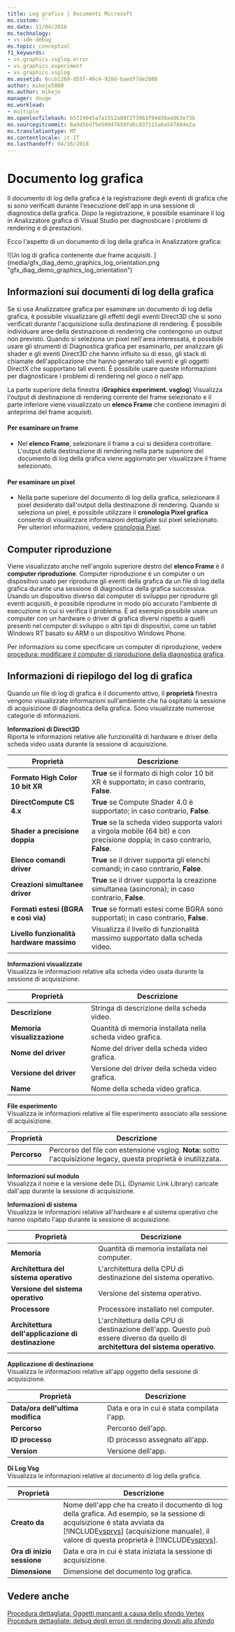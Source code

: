 ```yaml
---
title: Log grafico | Documenti Microsoft
ms.custom: ''
ms.date: 11/04/2016
ms.technology:
- vs-ide-debug
ms.topic: conceptual
f1_keywords:
- vs.graphics.vsglog.error
- vs.graphics.experiment
- vs.graphics.vsglog
ms.assetid: 6ccb1269-d55f-49c4-920d-baedf7de2888
author: mikejo5000
ms.author: mikejo
manager: douge
ms.workload:
- multiple
ms.openlocfilehash: b5119045a7a1552a89f273963f94d30a4063e73b
ms.sourcegitcommit: 6a9d5bd75e50947659fd6c837111a6a547884e2a
ms.translationtype: MT
ms.contentlocale: it-IT
ms.lasthandoff: 04/16/2018
---
```

# <a name="graphics-log-document"></a>Documento log grafica
Il documento di log della grafica è la registrazione degli eventi di grafica che si sono verificati durante l'esecuzione dell'app in una sessione di diagnostica della grafica. Dopo la registrazione, è possibile esaminare il log in Analizzatore grafica di Visual Studio per diagnosticare i problemi di rendering e di prestazioni.  
  
 Ecco l'aspetto di un documento di log della grafica in Analizzatore grafica:  
  
 ![Un log di grafica contenente due frame acquisiti. ] (media/gfx_diag_demo_graphics_log_orientation.png "gfx_diag_demo_graphics_log_orientation")  
  
## <a name="understanding-graphics-log-documents"></a>Informazioni sui documenti di log della grafica  
 Se si usa Analizzatore grafica per esaminare un documento di log della grafica, è possibile visualizzare gli effetti degli eventi Direct3D che si sono verificati durante l'acquisizione sulla destinazione di rendering. È possibile individuare aree della destinazione di rendering che contengono un output non previsto. Quando si seleziona un pixel nell'area interessata, è possibile usare gli strumenti di Diagnostica grafica per esaminarlo, per analizzare gli shader e gli eventi Direct3D che hanno influito su di esso, gli stack di chiamate dell'applicazione che hanno generato tali eventi e gli oggetti DirectX che supportano tali eventi. È possibile usare queste informazioni per diagnosticare i problemi di rendering nel gioco o nell'app.  
  
 La parte superiore della finestra (**Graphics experiment. vsglog**) Visualizza l'output di destinazione di rendering corrente del frame selezionato e il parte inferiore viene visualizzato un **elenco Frame** che contiene immagini di anteprima del frame acquisiti.  
  
#### <a name="to-inspect-a-frame"></a>Per esaminare un frame  
  
-   Nel **elenco Frame**, selezionare il frame a cui si desidera controllare. L'output della destinazione di rendering nella parte superiore del documento di log della grafica viene aggiornato per visualizzare il frame selezionato.  
  
#### <a name="to-inspect-a-pixel"></a>Per esaminare un pixel  
  
-   Nella parte superiore del documento di log della grafica, selezionare il pixel desiderato dall'output della destinazione di rendering. Quando si seleziona un pixel, è possibile utilizzare il **cronologia Pixel grafica** consente di visualizzare informazioni dettagliate sul pixel selezionato. Per ulteriori informazioni, vedere [cronologia Pixel](graphics-pixel-history.md).  
  
## <a name="playback-machine"></a>Computer riproduzione  
 Viene visualizzato anche nell'angolo superiore destro del **elenco Frame** è il **computer riproduzione**. Computer riproduzione è un computer o un dispositivo usato per riprodurre gli eventi della grafica da un file di log della grafica durante una sessione di diagnostica della grafica successiva. Usando un dispositivo diverso dal computer di sviluppo per riprodurre gli eventi acquisiti, è possibile riprodurre in modo più accurato l'ambiente di esecuzione in cui si verifica il problema. È ad esempio possibile usare un computer con un hardware o driver di grafica diversi rispetto a quelli presenti nel computer di sviluppo o altri tipi di dispositivi, come un tablet Windows RT basato su ARM o un dispositivo Windows Phone.  
  
 Per informazioni su come specificare un computer di riproduzione, vedere [procedura: modificare il computer di riproduzione della diagnostica grafica](how-to-change-the-graphics-diagnostics-playback-machine.md).  
  
## <a name="graphics-log-summary-information"></a>Informazioni di riepilogo del log di grafica  
 Quando un file di log di grafica è il documento attivo, il **proprietà** finestra vengono visualizzate informazioni sull'ambiente che ha ospitato la sessione di acquisizione di diagnostica della grafica. Sono visualizzate numerose categorie di informazioni.  
  
 **Informazioni di Direct3D**  
 Riporta le informazioni relative alle funzionalità di hardware e driver della scheda video usata durante la sessione di acquisizione.  
  
|Proprietà|Descrizione|  
|--------------|-----------------|  
|**Formato High Color 10 bit XR**|**True** se il formato di high color 10 bit XR è supportato; in caso contrario, **False**.|  
|**DirectCompute CS 4.x**|**True** se Compute Shader 4.0 è supportato; in caso contrario, **False**.|  
|**Shader a precisione doppia**|**True** se la scheda video supporta valori a virgola mobile (64 bit) e con precisione doppia; in caso contrario, **False**.|  
|**Elenco comandi driver**|**True** se il driver supporta gli elenchi comandi; in caso contrario, **False**.|  
|**Creazioni simultanee driver**|**True** se il driver supporta la creazione simultanea (asincrona); in caso contrario, **False**.|  
|**Formati estesi (BGRA e così via)**|**True** se formati estesi come BGRA sono supportati; in caso contrario, **False**.|  
|**Livello funzionalità hardware massimo**|Visualizza il livello di funzionalità massimo supportato dalla scheda video.|  
  
 **Informazioni visualizzate**  
 Visualizza le informazioni relative alla scheda video usata durante la sessione di acquisizione.  
  
|Proprietà|Descrizione|  
|--------------|-----------------|  
|**Descrizione**|Stringa di descrizione della scheda video.|  
|**Memoria visualizzazione**|Quantità di memoria installata nella scheda video grafica.|  
|**Nome del driver**|Nome del driver della scheda video grafica.|  
|**Versione del driver**|Versione del driver della scheda video grafica.|  
|**Name**|Nome della scheda video grafica.|  
  
 **File esperimento**  
 Visualizza le informazioni relative al file esperimento associato alla sessione di acquisizione.  
  
|Proprietà|Descrizione|  
|--------------|-----------------|  
|**Percorso**|Percorso del file con estensione vsglog. **Nota:** sotto l'acquisizione legacy, questa proprietà è inutilizzata.|  
  
 **Informazioni sul modulo**  
 Visualizza il nome e la versione delle DLL (Dynamic Link Library) caricate dall'app durante la sessione di acquisizione.  
  
 **Informazioni di sistema**  
 Visualizza le informazioni relative all'hardware e al sistema operativo che hanno ospitato l'app durante la sessione di acquisizione.  
  
|Proprietà|Descrizione|  
|--------------|-----------------|  
|**Memoria**|Quantità di memoria installata nel computer.|  
|**Architettura del sistema operativo**|L'architettura della CPU di destinazione del sistema operativo.|  
|**Versione del sistema operativo**|Versione del sistema operativo.|  
|**Processore**|Processore installato nel computer.|  
|**Architettura dell'applicazione di destinazione**|L'architettura della CPU di destinazione dell'app. Questo può essere diverso da quello di **architettura del sistema operativo**.|  
  
 **Applicazione di destinazione**  
 Visualizza le informazioni relative all'app oggetto della sessione di acquisizione.  
  
|Proprietà|Descrizione|  
|--------------|-----------------|  
|**Data/ora dell'ultima modifica**|Data e ora in cui è stata compilata l'app.|  
|**Percorso**|Percorso dell'app.|  
|**ID processo**|ID processo assegnato all'app.|  
|**Version**|Versione dell'app.|  
  
 **Di Log Vsg**  
 Visualizza le informazioni relative al documento di log della grafica.  
  
|Proprietà|Descrizione|  
|--------------|-----------------|  
|**Creato da**|Nome dell'app che ha creato il documento di log della grafica. Ad esempio, se la sessione di acquisizione è stata avviata da [!INCLUDE[vsprvs](../../code-quality/includes/vsprvs_md.md)] (acquisizione manuale), il valore di questa proprietà è [!INCLUDE[vsprvs](../../code-quality/includes/vsprvs_md.md)].|  
|**Ora di inizio sessione**|Data e ora in cui è stata iniziata la sessione di acquisizione.|  
|**Dimensione**|Dimensione del documento log grafica.|  
  
## <a name="see-also"></a>Vedere anche  
 [Procedura dettagliata: Oggetti mancanti a causa dello sfondo Vertex](walkthrough-missing-objects-due-to-vertex-shading.md)   
 [Procedure dettagliate: debug degli errori di rendering dovuti allo sfondo](walkthrough-debugging-rendering-errors-due-to-shading.md)